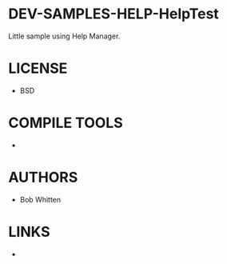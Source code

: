 # DEV-SAMPLES-HELP-HelpTest
Little sample using Help Manager.

LICENSE
===============
* BSD

COMPILE TOOLS
===============
* 
 
AUTHORS
===============
* Bob Whitten

LINKS
===============
* 

